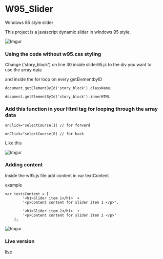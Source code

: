 # W95_Slider
Windows 95 style slider

This project is a javascript dynamic slider in windows 95 style. </br>

![Imgur](https://i.imgur.com/yoZQGct.jpg)

### Using the code without w95.css styling

Change ('story_block') on line 30 inside slider95.js to the div you want to use the array data

and inside the for loop on every getElementbyID

```
document.getElementById('story_block').className;

document.getElementById('story_block').innerHTML

```

### Add this function in your Html tag for looping through the array data

```
onClick="selectCourse(1) // for forward 

onClick="selectCourse(0) // for back
```
Like this

![Imgur](https://i.imgur.com/WrOr9Rd.jpg)

### Adding content 

Inside the w95.js file add content in var textContent

example

```
var textsContent = [
        '<h1>Slider item 1</h1>' +
        '<p>Content content for slider item 1 </p>',

        '<h1>Slider item 2</h1>' +
        '<p>Content content for slider item 2 </p>'
    ];
```
![Imgur](https://i.imgur.com/ofK2Gp6.jpg)



### Live version

[live](http://i334350.iris.fhict.nl/w95_slider/)
